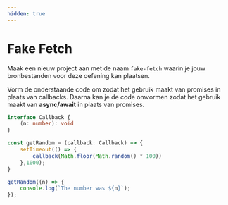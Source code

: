```yaml
---
hidden: true
---
```


# Fake Fetch

Maak een nieuw project aan met de naam `fake-fetch` waarin je jouw bronbestanden voor deze oefening kan plaatsen.

Vorm de onderstaande code om zodat het gebruik maakt van promises in plaats van callbacks. Daarna kan je de code omvormen zodat het gebruik maakt van **async/await** in plaats van promises.

```typescript
interface Callback {
    (n: number): void
}

const getRandom = (callback: Callback) => {
    setTimeout(() => {
        callback(Math.floor(Math.random() * 100))
    },1000);
}

getRandom((n) => {
    console.log(`The number was ${n}`);
});
```
